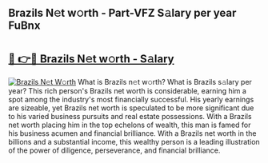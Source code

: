 ## Brazils N𝚎t w𝚘rth - Part-VFZ S𝚊lary per year FuBnx

# <h2><a href="http://gc2uun.nevu.top/?p=Brazils">🔗 👉🔴 Brazils N𝚎t w𝚘rth - S𝚊lary</a></h2>

[![Brazils N𝚎t W𝚘rth](https://i.imgur.com/Oavwk0R.jpeg)](http://gc2uun.nevu.top/?p=Brazils)
What is Brazils n𝚎t w𝚘rth? What is Brazils s𝚊lary per year?
This rich person's Brazils net worth is considerable, earning him a spot among the industry's most financially successful. His yearly earnings are sizeable, yet Brazils net worth is speculated to be more significant due to his varied business pursuits and real estate possessions. With a Brazils net worth placing him in the top echelons of wealth, this man is famed for his business acumen and financial brilliance. With a Brazils net worth in the billions and a substantial income, this wealthy person is a leading illustration of the power of diligence, perseverance, and financial brilliance.
